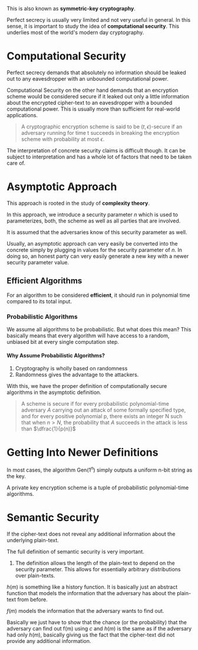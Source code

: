This is also known as **symmetric-key cryptography**.

Perfect secrecy is usually very limited and not very useful in general. In this sense, it is important to study the idea of **computational security**. This underlies most of the world's modern day cryptography.
# Computational Security
Perfect secrecy demands that absolutely no information should be leaked out to any eavesdropper with an unbounded computational power. 

Computational Security on the other hand demands that an encryption scheme would be considered secure if it leaked out only a little information about the encrypted cipher-text to an eavesdropper with a bounded computational power. This is usually more than sufficient for real-world applications.

> A cryptographic encryption scheme is said to be $(t, \epsilon )$-secure if an adversary running for time t succeeds in breaking the encryption scheme with probability at most $\epsilon$.

The interpretation of concrete security claims is difficult though. It can be subject to interpretation and has a whole lot of factors that need to be taken care of.
# Asymptotic Approach
This approach is rooted in the study of **complexity theory**.

In this approach, we introduce a security parameter $n$ which is used to parameterizes, both, the scheme as well as all parties that are involved.

It is assumed that the adversaries know of this security parameter as well.

Usually, an asymptotic approach can very easily be converted into the concrete simply by plugging in values for the security parameter of $n$. In doing so, an honest party can very easily generate a new key with a newer security parameter value.
## Efficient Algorithms
For an algorithm to be considered **efficient**, it should run in polynomial time compared to its total input.
### Probabilistic Algorithms
We assume all algorithms to be probabilistic. But what does this mean? This basically means that every algorithm will have access to a random, unbiased bit at every single computation step.
#### Why Assume Probabilistic Algorithms?
1. Cryptography is wholly based on randomness
2. Randomness gives the advantage to the attackers.

With this, we have the proper definition of computationally secure algorithms in the asymptotic definition.

> A scheme is secure if for every probabilistic polynomial-time adversary $A$ carrying out an attack of some formally specified type, and for every positive polynomial p, there exists an integer N such that when $n > N$, the probability that $A$ succeeds in the attack is less than $\dfrac{1}{p(n)}$
# Getting Into Newer Definitions
In most cases, the algorithm $\text{Gen}(1^n)$ simply outputs a uniform n-bit string as the key. 

A private key encryption scheme is a tuple of probabilistic polynomial-time algorithms. 

# Semantic Security
If the cipher-text does not reveal any additional information about the underlying plain-text.

The full definition of semantic security is very important. 
1. The definition allows the length of the plain-text to depend on the security parameter. This allows for essentially arbitrary distributions over plain-texts.

$h(m)$ is something like a history function. It is basically just an abstract function that models the information that the adversary has about the plain-text from before.

$f(m)$ models the information that the adversary wants to find out. 

Basically we just have to show that the chance (or the probability) that the adversary can find out f(m) using $c$ and $h(m)$ is the same as if the adversary had only $h(m)$, basically giving us the fact that the cipher-text did not provide any additional information. 

